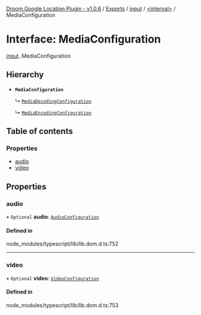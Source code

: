 [Droom Google Location Plugin - v1.0.6](../README.md) / [Exports](../modules.md) / [input](../modules/input.md) / [<internal\>](../modules/input._internal_.md) / MediaConfiguration

# Interface: MediaConfiguration

[input](../modules/input.md).[<internal>](../modules/input._internal_.md).MediaConfiguration

## Hierarchy

- **`MediaConfiguration`**

  ↳ [`MediaDecodingConfiguration`](input._internal_.MediaDecodingConfiguration.md)

  ↳ [`MediaEncodingConfiguration`](input._internal_.MediaEncodingConfiguration.md)

## Table of contents

### Properties

- [audio](input._internal_.MediaConfiguration.md#audio)
- [video](input._internal_.MediaConfiguration.md#video)

## Properties

### audio

• `Optional` **audio**: [`AudioConfiguration`](input._internal_.AudioConfiguration.md)

#### Defined in

node_modules/typescript/lib/lib.dom.d.ts:752

___

### video

• `Optional` **video**: [`VideoConfiguration`](input._internal_.VideoConfiguration.md)

#### Defined in

node_modules/typescript/lib/lib.dom.d.ts:753
